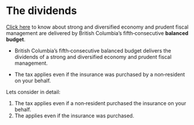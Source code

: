 # The dividends

[Click here](https://app.slack.com/client/T0167KWU8F2/C015HR4DY82) to know about strong and diversified economy and prudent fiscal management are delivered by British Columbia’s fifth‐consecutive **balanced budget**.

-  British Columbia’s fifth‐consecutive balanced budget delivers the dividends of a strong and diversified economy and prudent fiscal management.

-  The tax applies even if the insurance was purchased by a non‐resident on your behalf.

Lets consider in detail:

1. The tax applies even if a non‐resident purchased the insurance on your behalf.
2. The applies even if the insurance was purchased.

